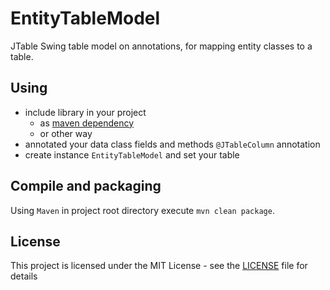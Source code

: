 # EntityTableModel
JTable Swing table model on annotations, for mapping entity classes to a table.

## Using

  - include library in your project
    - as [maven dependency](https://github.com/azzibom/entity-table-model/packages)
    - or other way
  - annotated your data class fields and methods ```@JTableColumn``` annotation
  - create instance ```EntityTableModel``` and set your table

## Compile and packaging

  Using ```Maven```
    in project root directory
    execute ```mvn clean package```.

## License
  This project is licensed under the MIT License - see the [LICENSE](../LICENSE) file for details
